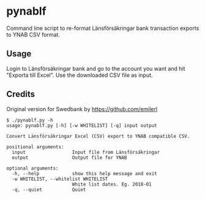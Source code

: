 # pynablf
Command line script to re-format Länsförsäkringar bank transaction exports to YNAB CSV format.

## Usage
Login to Länsförsäkringar bank and go to the account you want and hit "Exporta till Excel". Use the downloaded CSV file as input.

## Credits
Original version for Swedbank by https://github.com/emilerl


```
$ ./pynablf.py -h
usage: pynablf.py [-h] [-w WHITELIST] [-q] input output

Convert Länsförsäkringar Excel (CSV) export to YNAB compatible CSV.

positional arguments:
  input                 Input file from Länsförsäkringar
  output                Output file for YNAB

optional arguments:
  -h, --help            show this help message and exit
  -w WHITELIST, --whitelist WHITELIST
                        White list dates. Eg. 2018-01
  -q, --quiet           Quiet
```
